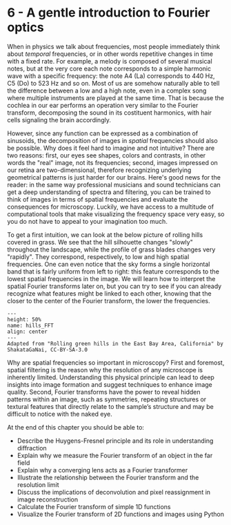 # 6 - A gentle introduction to Fourier optics

When in physics we talk about frequencies, most people immediately think about _temporal_ frequencies, or in other words repetitive changes in time with a fixed rate. For example, a melody is composed of several musical notes, but at the very core each note corresponds to a simple harmonic wave with a specific frequency: the note A4 (La) corresponds to 440 Hz, C5 (Do) to 523 Hz and so on. Most of us are somehow naturally able to tell the difference between a low and a high note, even in a complex song where multiple instruments are played at the same time. That is because the cochlea in our ear performs an operation very similar to the Fourier transform, decomposing the sound in its costituent harmonics, with hair cells signaling the brain accordingly.

However, since any function can be expressed as a combination of sinusoids, the decomposition of images in _spatial_ frequencies should also be possible. Why does it feel hard to imagine and not intuitive? There are two reasons: first, our eyes see shapes, colors and contrasts, in other words the "real" image, not its frequencies; second, images impressed on our retina are two-dimensional, therefore recognizing underlying geometrical patterns is just harder for our brains. Here's good news for the reader: in the same way professional musicians and sound technicians can get a deep understanding of spectra and filtering, you can be trained to think of images in terms of spatial frequencies and evaluate the consequences for microscopy. Luckily, we have access to a multitude of computational tools that make visualizing the frequency space very easy, so you do not have to appeal to your imagination too much.

To get a first intuition, we can look at the below picture of rolling hills covered in grass. We see that the hill silhouette changes "slowly" throughout the landscape, while the profile of grass blades changes very "rapidly". They correspond, respectively, to low and high spatial frequencies. One can even notice that the sky forms a single horizontal band that is fairly uniform from left to right: this feature corresponds to the lowest spatial frequencies in the image. We will learn how to interpret the spatial Fourier transforms later on, but you can try to see if you can already recognize what features might be linked to each other, knowing that the closer to the center of the Fourier transform, the lower the frequencies.

```{figure} ../figures/hills_FFT.png
---
height: 50%
name: hills_FFT
align: center
---
Adapted from "Rolling green hills in the East Bay Area, California" by ShakataGaNai, CC-BY-SA-3.0
```

Why are spatial frequencies so important in microscopy? First and foremost, spatial filtering is the reason why the resolution of any microscope is inherently limited. Understanding this physical principle can lead to deep insights into image formation and suggest techniques to enhance image quality. Second, Fourier transforms have the power to reveal hidden patterns within an image, such as symmetries, repeating structures or textural features that directly relate to the sample’s structure and may be difficult to notice with the naked eye.

At the end of this chapter you should be able to:
- Describe the Huygens-Fresnel principle and its role in understanding diffraction
- Explain why we measure the Fourier transform of an object in the far field
- Explain why a converging lens acts as a Fourier transformer
- Illustrate the relationship between the Fourier transform and the resolution limit
- Discuss the implications of deconvolution and pixel reassignment in image reconstruction
- Calculate the Fourier transform of simple 1D functions
- Visualize the Fourier transform of 2D functions and images using Python
